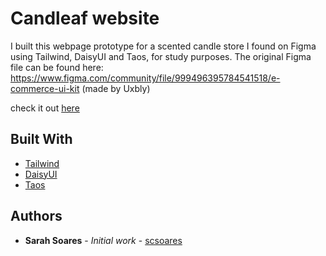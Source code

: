 # Candleaf website

I built this webpage prototype for a scented candle store I found on Figma using Tailwind, DaisyUI and Taos, for study purposes. The original Figma file can be found here: https://www.figma.com/community/file/999496395784541518/e-commerce-ui-kit (made by Uxbly)

check it out [here](https://candleaf-store.vercel.app)

## Built With

- [Tailwind](https://tailwindcss.com/docs)
- [DaisyUI](https://daisyui.com/)
- [Taos](https://github.com/versoly/taos#installation)

## Authors

- **Sarah Soares** - _Initial work_ - [scsoares](https://github.com/scsoares)
